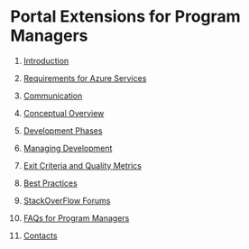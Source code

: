<a name="portalExtensionsForProgramManagers"></a>
<!-- link to this document is [portalfx-extensions-forProgramManagers.md]()
-->

# Portal Extensions for Program Managers

1.  [Introduction](portalfx-extensions-forProgramManagers-intro.md)

1.  [Requirements for Azure Services](portalfx-extensions-requirements.md)

1.  [Communication](portalfx-extensions-forProgramManagers-communication.md)
   
1.  [Conceptual Overview](portalfx-extensions-forProgramManagers-overview.md)
  
1.  [Development Phases](portalfx-extensions-developmentPhases.md)
  
1.  [Managing Development](portalfx-extensions-forProgramManagers-managingDevelopment.md)
  
1.  [Exit Criteria and Quality Metrics](portalfx-extensions-forProgramManagers-exitCriteria.md)
  
1.  [Best Practices](portalfx-extensions-forProgramManagers-bestPractices.md)
   
1.  [StackOverFlow Forums](portalfx-extensions-stackoverflow.md)

1.  [FAQs for Program Managers](portalfx-extensions-faq-forProgramManagers.md)
  
1.  [Contacts](portalfx-extensions-contacts.md)
  

